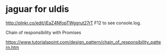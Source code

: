 # jaguar for uldis

http://plnkr.co/edit/jEaZ4NfopTWggrut27rT F12 to see console.log.

Chain of responsibility with Promises

https://www.tutorialspoint.com/design_pattern/chain_of_responsibility_pattern.htm
